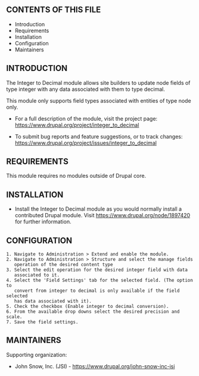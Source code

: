 CONTENTS OF THIS FILE
---------------------

 * Introduction
 * Requirements
 * Installation
 * Configuration
 * Maintainers


INTRODUCTION
------------

The Integer to Decimal module allows site builders to update node fields of type
integer with any data associated with them to type decimal.

This module only supports field types associated with entities of type node
only.

 * For a full description of the module, visit the project page:
   https://www.drupal.org/project/integer_to_decimal

 * To submit bug reports and feature suggestions, or to track changes:
   https://www.drupal.org/project/issues/integer_to_decimal


REQUIREMENTS
------------

This module requires no modules outside of Drupal core.


INSTALLATION
------------

 * Install the Integer to Decimal module as you would normally install a
   contributed Drupal module. Visit https://www.drupal.org/node/1897420 for
   further information.


CONFIGURATION
-------------

    1. Navigate to Administration > Extend and enable the module.
    2. Navigate to Administration > Structure and select the manage fields
       operation of the desired content type
    3. Select the edit operation for the desired integer field with data
       associated to it.
    4. Select the 'Field Settings' tab for the selected field. (The option to
       convert from integer to decimal is only available if the field selected
       has data associated with it).
    5. Check the checkbox (Enable integer to decimal conversion).
    6. From the available drop downs select the desired precision and scale.
    7. Save the field settings.


MAINTAINERS
-----------

Supporting organization:

 * John Snow, Inc. (JSI) - https://www.drupal.org/john-snow-inc-jsi
